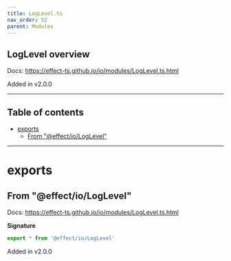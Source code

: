 ```yaml
---
title: LogLevel.ts
nav_order: 52
parent: Modules
---
```


## LogLevel overview

Docs: https://effect-ts.github.io/io/modules/LogLevel.ts.html

Added in v2.0.0

---

<h2 class="text-delta">Table of contents</h2>

- [exports](#exports)
  - [From "@effect/io/LogLevel"](#from-effectiologlevel)

---

# exports

## From "@effect/io/LogLevel"

Docs: https://effect-ts.github.io/io/modules/LogLevel.ts.html

**Signature**

```ts
export * from '@effect/io/LogLevel'
```

Added in v2.0.0
